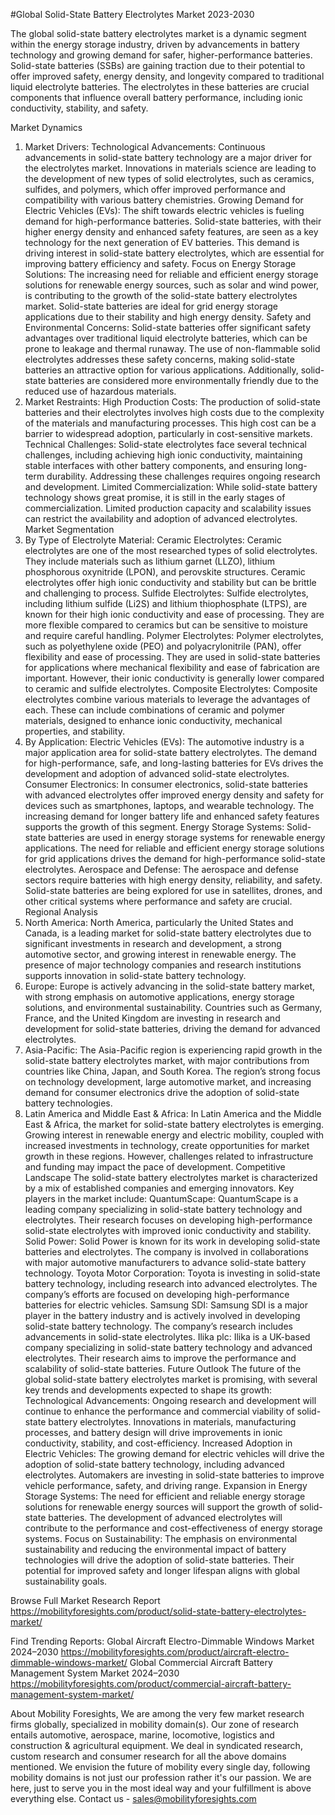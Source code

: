 #Global Solid-State Battery Electrolytes Market 2023-2030


The global solid-state battery electrolytes market is a dynamic segment within the energy storage industry, driven by advancements in battery technology and growing demand for safer, higher-performance batteries. Solid-state batteries (SSBs) are gaining traction due to their potential to offer improved safety, energy density, and longevity compared to traditional liquid electrolyte batteries. The electrolytes in these batteries are crucial components that influence overall battery performance, including ionic conductivity, stability, and safety.

Market Dynamics
1. Market Drivers:
Technological Advancements: Continuous advancements in solid-state battery technology are a major driver for the electrolytes market. Innovations in materials science are leading to the development of new types of solid electrolytes, such as ceramics, sulfides, and polymers, which offer improved performance and compatibility with various battery chemistries.
Growing Demand for Electric Vehicles (EVs): The shift towards electric vehicles is fueling demand for high-performance batteries. Solid-state batteries, with their higher energy density and enhanced safety features, are seen as a key technology for the next generation of EV batteries. This demand is driving interest in solid-state battery electrolytes, which are essential for improving battery efficiency and safety.
Focus on Energy Storage Solutions: The increasing need for reliable and efficient energy storage solutions for renewable energy sources, such as solar and wind power, is contributing to the growth of the solid-state battery electrolytes market. Solid-state batteries are ideal for grid energy storage applications due to their stability and high energy density.
Safety and Environmental Concerns: Solid-state batteries offer significant safety advantages over traditional liquid electrolyte batteries, which can be prone to leakage and thermal runaway. The use of non-flammable solid electrolytes addresses these safety concerns, making solid-state batteries an attractive option for various applications. Additionally, solid-state batteries are considered more environmentally friendly due to the reduced use of hazardous materials.
2. Market Restraints:
High Production Costs: The production of solid-state batteries and their electrolytes involves high costs due to the complexity of the materials and manufacturing processes. This high cost can be a barrier to widespread adoption, particularly in cost-sensitive markets.
Technical Challenges: Solid-state electrolytes face several technical challenges, including achieving high ionic conductivity, maintaining stable interfaces with other battery components, and ensuring long-term durability. Addressing these challenges requires ongoing research and development.
Limited Commercialization: While solid-state battery technology shows great promise, it is still in the early stages of commercialization. Limited production capacity and scalability issues can restrict the availability and adoption of advanced electrolytes.
Market Segmentation
1. By Type of Electrolyte Material:
Ceramic Electrolytes: Ceramic electrolytes are one of the most researched types of solid electrolytes. They include materials such as lithium garnet (LLZO), lithium phosphorous oxynitride (LPON), and perovskite structures. Ceramic electrolytes offer high ionic conductivity and stability but can be brittle and challenging to process.
Sulfide Electrolytes: Sulfide electrolytes, including lithium sulfide (Li2S) and lithium thiophosphate (LTPS), are known for their high ionic conductivity and ease of processing. They are more flexible compared to ceramics but can be sensitive to moisture and require careful handling.
Polymer Electrolytes: Polymer electrolytes, such as polyethylene oxide (PEO) and polyacrylonitrile (PAN), offer flexibility and ease of processing. They are used in solid-state batteries for applications where mechanical flexibility and ease of fabrication are important. However, their ionic conductivity is generally lower compared to ceramic and sulfide electrolytes.
Composite Electrolytes: Composite electrolytes combine various materials to leverage the advantages of each. These can include combinations of ceramic and polymer materials, designed to enhance ionic conductivity, mechanical properties, and stability.
2. By Application:
Electric Vehicles (EVs): The automotive industry is a major application area for solid-state battery electrolytes. The demand for high-performance, safe, and long-lasting batteries for EVs drives the development and adoption of advanced solid-state electrolytes.
Consumer Electronics: In consumer electronics, solid-state batteries with advanced electrolytes offer improved energy density and safety for devices such as smartphones, laptops, and wearable technology. The increasing demand for longer battery life and enhanced safety features supports the growth of this segment.
Energy Storage Systems: Solid-state batteries are used in energy storage systems for renewable energy applications. The need for reliable and efficient energy storage solutions for grid applications drives the demand for high-performance solid-state electrolytes.
Aerospace and Defense: The aerospace and defense sectors require batteries with high energy density, reliability, and safety. Solid-state batteries are being explored for use in satellites, drones, and other critical systems where performance and safety are crucial.
Regional Analysis
1. North America:
North America, particularly the United States and Canada, is a leading market for solid-state battery electrolytes due to significant investments in research and development, a strong automotive sector, and growing interest in renewable energy. The presence of major technology companies and research institutions supports innovation in solid-state battery technology.
2. Europe:
Europe is actively advancing in the solid-state battery market, with strong emphasis on automotive applications, energy storage solutions, and environmental sustainability. Countries such as Germany, France, and the United Kingdom are investing in research and development for solid-state batteries, driving the demand for advanced electrolytes.
3. Asia-Pacific:
The Asia-Pacific region is experiencing rapid growth in the solid-state battery electrolytes market, with major contributions from countries like China, Japan, and South Korea. The region’s strong focus on technology development, large automotive market, and increasing demand for consumer electronics drive the adoption of solid-state battery technologies.
4. Latin America and Middle East & Africa:
In Latin America and the Middle East & Africa, the market for solid-state battery electrolytes is emerging. Growing interest in renewable energy and electric mobility, coupled with increased investments in technology, create opportunities for market growth in these regions. However, challenges related to infrastructure and funding may impact the pace of development.
Competitive Landscape
The solid-state battery electrolytes market is characterized by a mix of established companies and emerging innovators. Key players in the market include:
QuantumScape: QuantumScape is a leading company specializing in solid-state battery technology and electrolytes. Their research focuses on developing high-performance solid-state electrolytes with improved ionic conductivity and stability.
Solid Power: Solid Power is known for its work in developing solid-state batteries and electrolytes. The company is involved in collaborations with major automotive manufacturers to advance solid-state battery technology.
Toyota Motor Corporation: Toyota is investing in solid-state battery technology, including research into advanced electrolytes. The company’s efforts are focused on developing high-performance batteries for electric vehicles.
Samsung SDI: Samsung SDI is a major player in the battery industry and is actively involved in developing solid-state battery technology. The company’s research includes advancements in solid-state electrolytes.
Ilika plc: Ilika is a UK-based company specializing in solid-state battery technology and advanced electrolytes. Their research aims to improve the performance and scalability of solid-state batteries.
Future Outlook
The future of the global solid-state battery electrolytes market is promising, with several key trends and developments expected to shape its growth:
Technological Advancements: Ongoing research and development will continue to enhance the performance and commercial viability of solid-state battery electrolytes. Innovations in materials, manufacturing processes, and battery design will drive improvements in ionic conductivity, stability, and cost-efficiency.
Increased Adoption in Electric Vehicles: The growing demand for electric vehicles will drive the adoption of solid-state battery technology, including advanced electrolytes. Automakers are investing in solid-state batteries to improve vehicle performance, safety, and driving range.
Expansion in Energy Storage Systems: The need for efficient and reliable energy storage solutions for renewable energy sources will support the growth of solid-state batteries. The development of advanced electrolytes will contribute to the performance and cost-effectiveness of energy storage systems.
Focus on Sustainability: The emphasis on environmental sustainability and reducing the environmental impact of battery technologies will drive the adoption of solid-state batteries. Their potential for improved safety and longer lifespan aligns with global sustainability goals.


Browse Full Market Research Report 
https://mobilityforesights.com/product/solid-state-battery-electrolytes-market/


Find Trending Reports:
Global Aircraft Electro-Dimmable Windows Market 2024–2030
https://mobilityforesights.com/product/aircraft-electro-dimmable-windows-market/
Global Commercial Aircraft Battery Management System Market 2024–2030
https://mobilityforesights.com/product/commercial-aircraft-battery-management-system-market/





About Mobility Foresights,
We are among the very few market research firms globally, specialized in mobility domain(s). Our zone of research entails automotive, aerospace, marine, locomotive, logistics and construction & agricultural equipment. We deal in syndicated research, custom research and consumer research for all the above domains mentioned.
We envision the future of mobility every single day, following mobility domains is not just our profession rather it's our passion. We are here, just to serve you in the most ideal way and your fulfillment is above everything else. Contact us -  sales@mobilityforesights.com 
